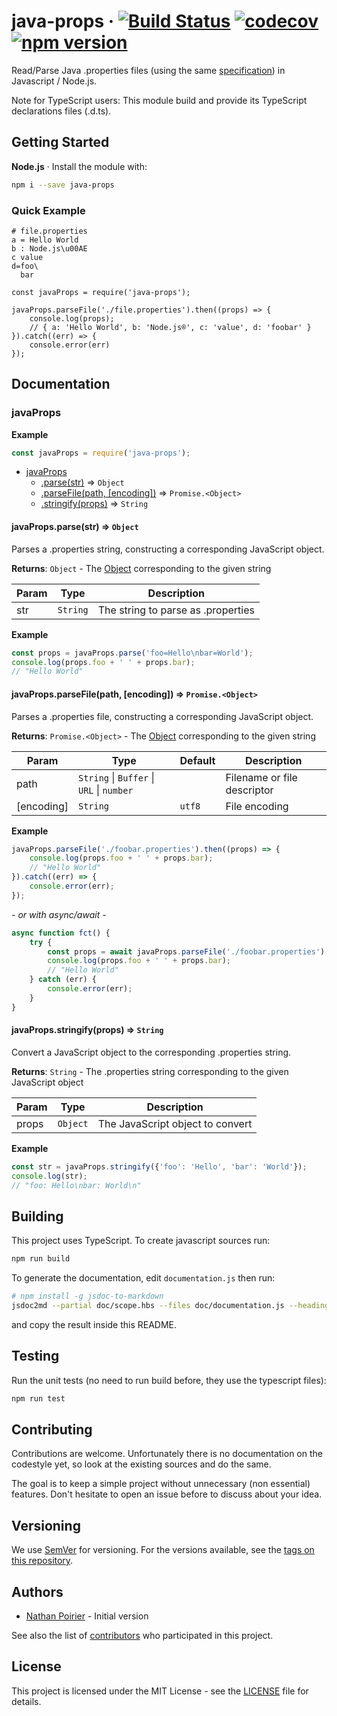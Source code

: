 # java-props &middot; [![Build Status](https://travis-ci.org/nathan818fr/node-java-props.svg?branch=master)](https://travis-ci.org/nathan818fr/node-java-props) [![codecov](https://codecov.io/gh/nathan818fr/node-java-props/branch/master/graph/badge.svg)](https://codecov.io/gh/nathan818fr/node-java-props) [![npm version](https://badge.fury.io/js/java-props.svg)](https://badge.fury.io/js/java-props)

Read/Parse Java .properties files (using the same [specification](https://docs.oracle.com/javase/10/docs/api/java/util/Properties.html#load%28java.io.Reader%29))
in Javascript / Node.js.

Note for TypeScript users:
This module build and provide its TypeScript declarations files (.d.ts).

## Getting Started

**Node.js** &middot; Install the module with:
```sh
npm i --save java-props
```

### Quick Example
```properties
# file.properties
a = Hello World
b : Node.js\u00AE
c value
d=foo\
  bar
```

```
const javaProps = require('java-props');

javaProps.parseFile('./file.properties').then((props) => {
    console.log(props);
    // { a: 'Hello World', b: 'Node.js®', c: 'value', d: 'foobar' }
}).catch((err) => {
    console.error(err)
});
```

## Documentation

<!-- jsdoc2md start -->
### javaProps
**Example**  
```js
const javaProps = require('java-props');
```

* [javaProps](#javaProps)
    * [.parse(str)](#javaProps.parse) ⇒ <code>Object</code>
    * [.parseFile(path, [encoding])](#javaProps.parseFile) ⇒ <code>Promise.&lt;Object&gt;</code>
    * [.stringify(props)](#javaProps.stringify) ⇒ <code>String</code>

<a name="javaProps.parse"></a>

#### javaProps.parse(str) ⇒ <code>Object</code>
Parses a .properties string, constructing a corresponding JavaScript object.

**Returns**: <code>Object</code> - The [Object](Object) corresponding to the given string  

| Param | Type | Description |
| --- | --- | --- |
| str | <code>String</code> | The string to parse as .properties |

**Example**  
```js
const props = javaProps.parse('foo=Hello\nbar=World');
console.log(props.foo + ' ' + props.bar);
// "Hello World"
```
<a name="javaProps.parseFile"></a>

#### javaProps.parseFile(path, [encoding]) ⇒ <code>Promise.&lt;Object&gt;</code>
Parses a .properties file, constructing a corresponding JavaScript object.

**Returns**: <code>Promise.&lt;Object&gt;</code> - The [Object](Object) corresponding to the given string  

| Param | Type | Default | Description |
| --- | --- | --- | --- |
| path | <code>String</code> \| <code>Buffer</code> \| <code>URL</code> \| <code>number</code> |  | Filename or file descriptor |
| [encoding] | <code>String</code> | <code>utf8</code> | File encoding |

**Example**  
```js
javaProps.parseFile('./foobar.properties').then((props) => {
    console.log(props.foo + ' ' + props.bar);
    // "Hello World"
}).catch((err) => {
    console.error(err);
});
```
*- or with async/await -*
```js
async function fct() {
    try {
        const props = await javaProps.parseFile('./foobar.properties');
        console.log(props.foo + ' ' + props.bar);
        // "Hello World"
    } catch (err) {
        console.error(err);
    }
}
```
<a name="javaProps.stringify"></a>

#### javaProps.stringify(props) ⇒ <code>String</code>
Convert a JavaScript object to the corresponding .properties string.

**Returns**: <code>String</code> - The .properties string corresponding to the given JavaScript object  

| Param | Type | Description |
| --- | --- | --- |
| props | <code>Object</code> | The JavaScript object to convert |

**Example**  
```js
const str = javaProps.stringify({'foo': 'Hello', 'bar': 'World'});
console.log(str);
// "foo: Hello\nbar: World\n"
```
<!-- jsdoc2md end -->

## Building

This project uses TypeScript. To create javascript sources run:
```sh
npm run build
```

To generate the documentation, edit `documentation.js` then run:
```sh
# npm install -g jsdoc-to-markdown
jsdoc2md --partial doc/scope.hbs --files doc/documentation.js --heading-depth 3 | xclip -selection c
```
and copy the result inside this README.

## Testing

Run the unit tests (no need to run build before, they use the typescript files):
```sh
npm run test
```

## Contributing

Contributions are welcome. Unfortunately there is no documentation on the
codestyle yet, so look at the existing sources and do the same.

The goal is to keep a simple project without unnecessary (non essential)
features.
Don't hesitate to open an issue before to discuss about your idea.

## Versioning

We use [SemVer](http://semver.org/) for versioning. For the versions available,
see the [tags on this repository](https://github.com/nathan818fr/node-java-props/tags).

## Authors

- [Nathan Poirier](https://github.com/nathan818fr) - Initial version

See also the list of [contributors](https://github.com/nathan818fr/node-java-props/contributors)
who participated in this project.

## License

This project is licensed under the MIT License - see the [LICENSE](./LICENSE)
file for details.
